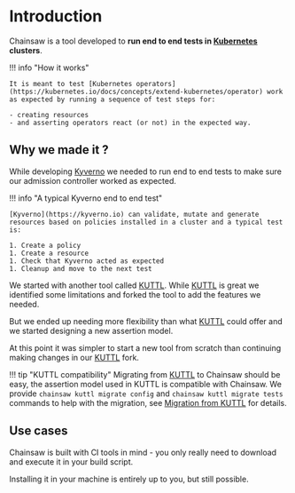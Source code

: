 # Introduction

Chainsaw is a tool developed to **run end to end tests in [Kubernetes](https://kubernetes.io) clusters**.

!!! info "How it works"

    It is meant to test [Kubernetes operators](https://kubernetes.io/docs/concepts/extend-kubernetes/operator) work as expected by running a sequence of test steps for:

    - creating resources
    - and asserting operators react (or not) in the expected way.

## Why we made it ?

While developing [Kyverno](https://kyverno.io) we needed to run end to end tests to make sure our admission controller worked as expected.

!!! info "A typical Kyverno end to end test"

    [Kyverno](https://kyverno.io) can validate, mutate and generate resources based on policies installed in a cluster and a typical test is:

    1. Create a policy
    1. Create a resource
    1. Check that Kyverno acted as expected
    1. Cleanup and move to the next test

We started with another tool called [KUTTL](https://kuttl.dev). While [KUTTL](https://kuttl.dev) is great we identified some limitations and forked the tool to add the features we needed.

But we ended up needing more flexibility than what [KUTTL](https://kuttl.dev) could offer and we started designing a new assertion model.

At this point it was simpler to start a new tool from scratch than continuing making changes in our [KUTTL](https://kuttl.dev) fork.

!!! tip "KUTTL compatibility"
    Migrating from [KUTTL](https://kuttl.dev) to Chainsaw should be easy, the assertion model used in KUTTL is compatible with Chainsaw. We provide `chainsaw kuttl migrate config` and `chainsaw kuttl migrate tests` commands to help with the migration, see [Migration from KUTTL](./more/kuttl-migration.md) for details.

## Use cases

Chainsaw is built with CI tools in mind - you only really need to download and execute it in your build script.

Installing it in your machine is entirely up to you, but still possible.

